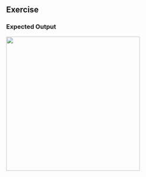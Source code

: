 ## Exercise

### Expected Output

<img src="library/src/test/snapshots/images/com.example.android.library_MainActivityTest_layout[PIXEL_4A].png" width="360"/>
